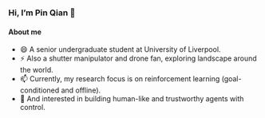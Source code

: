 ### Hi, I’m Pin Qian 👋

<!-- [![Campion's GitHub stats](https://github-readme-stats.vercel.app/api?username=pinqian77&count_private=true&show_icons=true)](https://github.com/anuraghazra/github-readme-stats) -->

#### About me
- 😄 A senior undergraduate student at University of Liverpool. 
- ⚡ Also a shutter manipulator and drone fan, exploring landscape around the world.
- 📫 Currently, my research focus is on reinforcement learning (goal-conditioned and offline). 
- 🔭 And interested in building human-like and trustworthy agents with control.

<!--
**pinqian77/pinqian77** is a ✨ _special_ ✨ repository because its `README.md` (this file) appears on your GitHub profile.

Here are some ideas to get you started:

- 🔭 I’m currently working on ...
- 🌱 I’m currently learning ...
- 👯 I’m looking to collaborate on ...
- 🤔 I’m looking for help with ...
- 💬 Ask me about ...
- 📫 How to reach me: ...
- 😄 Pronouns: ...
- ⚡ Fun fact: ...
-->
